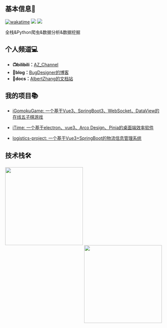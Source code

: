 ## 基本信息👤
[![wakatime](https://wakatime.com/badge/user/018e0793-354b-42d4-8c6d-8dba8d71ab4f.svg)](https://wakatime.com/@018e0793-354b-42d4-8c6d-8dba8d71ab4f)
![](https://komarev.com/ghpvc/?username=AZCodingAccount&abbreviated=true)
![](https://img.shields.io/github/watchers/AZCodingAccount/iTime?style=flat&logoColor=rgb(89%2C%2089%2C%2089)&labelColor=rgb(89%2C%2089%2C%2089)&color=rgb(89%2C%2089%2C%2089)&link=https%3A%2F%2Fgithub.com%2FAZCodingAccount
)

全栈&Python爬虫&数据分析&数据挖掘

## 个人频道💻

- **📺bilibili：**[AZ_Channel](https://space.bilibili.com/501122856)
- **📝blog：**[BugDesigner的博客](https://blog.bugdesigner.cn)
- **📄docs：**[AlbertZhang的文档站](https://docs.bugdesigner.cn)
## 我的项目📚

- [iGomokuGame: 一个基于Vue3、SpringBoot3、WebSocket、DataView的在线五子棋游戏 ](https://github.com/AZCodingAccount/iGomokuGame)

- [iTime: 一个基于electron、vue3、Arco Design、Pinia的桌面端效率软件 ](https://github.com/AZCodingAccount/iTime)
- [logistics-project: 一个基于Vue3+SpringBoot的物流信息管理系统 ](https://github.com/AZCodingAccount/logistics-project)



## 技术栈🛠️
<!--
<p align="center">[![AlbertZhang's WakaTime stats](https://github-readme-stats.vercel.app/api/wakatime?username=AlbertZhang)](https://github.com/anuraghazra/github-readme-stats)</p>
-->
<img height="250px"  align="left" src="https://github-readme-stats.vercel.app/api/top-langs/?username=AZCodingAccount&size_weight=0.5&count_weight=0.5&langs_count=4&locale=cn" />
  <img  height="250px"  align="right" src="https://github-readme-stats.vercel.app/api?username=AZCodingAccount&locale=cn&line_height=33" />


